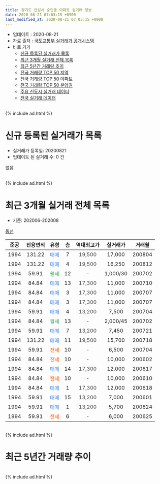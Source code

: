 ```yaml
---
title: 경기도 안성시 숭인동 아파트 실거래 정보
date: 2020-08-21 07:03:15 +0900
last_modified_at: 2020-08-21 07:03:15 +0900
---
```


* 업데이트 : 2020-08-21
* 자료 출처 : [국토교통부 실거래가 공개시스템](http://rt.molit.go.kr)
* 바로 가기
    * [신규 등록된 실거래가 목록](#신규-등록된-실거래가-목록)
    * [최근 3개월 실거래 전체 목록](#최근-3개월-실거래-전체-목록)
    * [최근 5년간 거래량 추이](#최근-5년간-거래량-추이)
    * [전국 거래량 TOP 50 지역](https://inasie.github.io/apt-trade-info/최근-3개월-전국에서-가장-거래가-많이-발생한-지역)
    * [전국 거래량 TOP 50 아파트](https://inasie.github.io/apt-trade-info/최근-3개월-전국에서-가장-거래가-많이-발생한-아파트)
    * [전국 거래량 TOP 50 분양권](https://inasie.github.io/apt-trade-info/최근-3개월-전국에서-가장-거래가-많이-발생한-분양권)
    * [주요 신도시 실거래 데이터](https://inasie.github.io/apt-trade-info/주요-신도시)
    * [전국 실거래 데이터](https://inasie.github.io/apt-trade-info/전국)
<br>
{% include ad.html %}
<br>

# 신규 등록된 실거래가 목록
* 실거래가 등록일: 20200821
* 업데이트 된 실거래 수: 0 건

없음

<br>
{% include ad.html %}
<br>

# 최근 3개월 실거래 전체 목록
* 기준: 202006-202008


[동신](https://search.naver.com/search.naver?query=%EA%B2%BD%EA%B8%B0%EB%8F%84+%EC%95%88%EC%84%B1%EC%8B%9C+%EC%88%AD%EC%9D%B8%EB%8F%99+%EB%8F%99%EC%8B%A0)

|준공|전용면적|유형|층|역대최고가|실거래가|거래월|
|:---:|:---:|:---:|:---:|:---:|:---:|:---:|
|1994|131.22|<span style="color:#4285f3">매매</span>|7|<span style="color:#444444">19,500</span>|17,000|200804|
|1994|131.22|<span style="color:#4285f3">매매</span>|4|<span style="color:#444444">19,500</span>|16,250|200812|
|1994|59.91|<span style="color:#34a853">월세</span>|12|<span style="color:#444444">-</span>|1,000/30|200702|
|1994|84.84|<span style="color:#4285f3">매매</span>|13|<span style="color:#444444">17,300</span>|11,000|200710|
|1994|84.84|<span style="color:#4285f3">매매</span>|3|<span style="color:#444444">17,300</span>|11,000|200707|
|1994|84.84|<span style="color:#4285f3">매매</span>|3|<span style="color:#444444">17,300</span>|11,000|200707|
|1994|59.91|<span style="color:#4285f3">매매</span>|4|<span style="color:#444444">13,200</span>|7,500|200704|
|1994|84.84|<span style="color:#34a853">월세</span>|13|<span style="color:#444444">-</span>|2,000/45|200702|
|1994|59.91|<span style="color:#4285f3">매매</span>|7|<span style="color:#444444">13,200</span>|7,450|200721|
|1994|131.22|<span style="color:#4285f3">매매</span>|11|<span style="color:#444444">19,500</span>|15,700|200718|
|1994|59.91|<span style="color:#ff5a00">전세</span>|10|<span style="color:#444444">-</span>|6,500|200704|
|1994|84.84|<span style="color:#ff5a00">전세</span>|10|<span style="color:#444444">-</span>|10,000|200602|
|1994|84.84|<span style="color:#4285f3">매매</span>|14|<span style="color:#444444">17,300</span>|12,000|200617|
|1994|84.84|<span style="color:#ff5a00">전세</span>|10|<span style="color:#444444">-</span>|10,000|200610|
|1994|84.84|<span style="color:#4285f3">매매</span>|1|<span style="color:#444444">17,300</span>|12,000|200618|
|1994|59.91|<span style="color:#4285f3">매매</span>|15|<span style="color:#444444">13,200</span>|7,000|200601|
|1994|59.91|<span style="color:#4285f3">매매</span>|1|<span style="color:#444444">13,200</span>|5,700|200624|
|1994|59.91|<span style="color:#ff5a00">전세</span>|6|<span style="color:#444444">-</span>|6,000|200625|


<br>
{% include ad.html %}
<br>

# 최근 5년간 거래량 추이


<div style="width:100%;">
    <canvas id="deal_progress" height="200"></canvas>
</div>

<script>
new Chart(document.getElementById("deal_progress"), {
    type: 'line',
    data: {
        labels: ['201508','201509','201510','201511','201512','201601','201602','201603','201604','201605','201606','201607','201608','201609','201610','201611','201612','201701','201702','201703','201704','201705','201706','201707','201708','201709','201710','201711','201712','201801','201802','201803','201804','201805','201806','201807','201808','201809','201810','201811','201812','201901','201902','201903','201904','201905','201906','201907','201908','201909','201910','201911','201912','202001','202002','202003','202004','202005','202006','202007','202008'],
        datasets: [{
            label: '매매',
            pointRadius: 1,
            data: [1, 4, 2, 2, 2, 1, 0, 4, 2, 0, 2, 5, 1, 0, 2, 3, 1, 2, 1, 3, 2, 4, 0, 1, 1, 5, 2, 2, 1, 1, 1, 2, 0, 2, 0, 2, 3, 4, 4, 1, 0, 2, 2, 1, 2, 0, 1, 2, 2, 4, 2, 0, 0, 2, 3, 4, 4, 3, 4, 6, 2],
            borderColor: "rgba(255, 201, 14, 1)",
            backgroundColor: "rgba(255, 201, 14, 0.5)",
            fill: false,
            lineTension: 0
        },{
            label: '전월세',
            pointRadius: 1,
            data: [0, 0, 2, 1, 1, 5, 1, 1, 1, 1, 2, 0, 0, 3, 2, 0, 2, 1, 0, 1, 1, 3, 1, 0, 1, 0, 0, 0, 0, 1, 2, 1, 5, 0, 3, 0, 2, 1, 0, 3, 2, 2, 0, 2, 2, 1, 1, 0, 1, 0, 3, 0, 1, 3, 0, 3, 0, 0, 3, 3, 0],
            borderColor: "rgba(0, 141, 185, 1)",
            backgroundColor: "rgba(0, 141, 185, 0.5)",
            fill: false,
            lineTension: 0
        }
        ]
    },
    options: {
        responsive: true,
        title: {
            display: false
        },
        tooltips: {
            mode: 'index',
            intersect: false
        },
        hover: {
            mode: 'nearest',
            intersect: true
        },
        scales: {
            xAxes: [{
                display: true,
                scaleLabel: {
                    display: true,
                    labelString: '년/월'
                }
            }],
            yAxes: [{
                display: true,
                ticks: {
                    suggestedMin: 0,
                },
                scaleLabel: {
                    display: true,
                    labelString: '실거래 수'
                }
            }]
        }
    }
});

</script>


<br>
{% include ad.html %}
<br>

